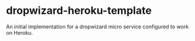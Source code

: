 # dropwizard-heroku-template
An initial implementation for a dropwizard micro service configured to work on Heroku.
